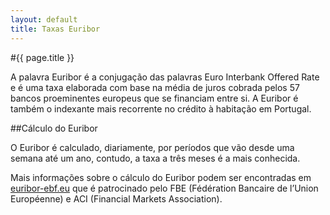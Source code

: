 ```yaml
---
layout: default
title: Taxas Euribor
---
```


#{{ page.title }}

A palavra Euribor é a conjugação das palavras Euro Interbank Offered Rate e é uma taxa elaborada com base na média de juros cobrada pelos 57 bancos proeminentes europeus que se financiam entre si. A Euribor é também o indexante mais recorrente no crédito à habitação em Portugal.

##Cálculo do Euribor

O Euribor é calculado, diariamente, por períodos que vão desde uma semana até um ano, contudo, a taxa a três meses é a mais conhecida.

Mais informações sobre o cálculo do Euribor podem ser encontradas em [euribor-ebf.eu](http://www.euribor-ebf.eu/) que é patrocinado pelo FBE (Fédération Bancaire de l’Union Européenne) e ACI (Financial Markets Association).